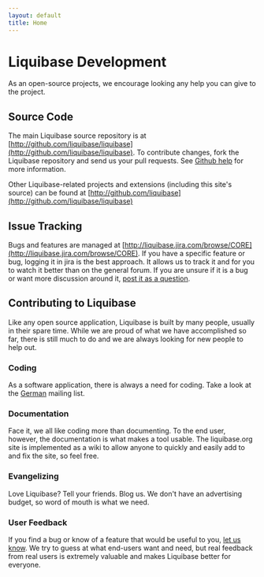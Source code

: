 ```yaml
---
layout: default
title: Home
---
```


# Liquibase Development

As an open-source projects, we encourage looking any help you can give to the project.

## Source Code ##

The main Liquibase source repository is at [http://github.com/liquibase/liquibase](http://github.com/liquibase/liquibase). To contribute changes, fork the Liquibase repository and send us your pull requests. See [Github help](https://help.github.com/) for more information.

Other Liquibase-related projects and extensions (including this site's source) can be found at [http://github.com/liquibase](http://github.com/liquibase/liquibase)

## Issue Tracking ##

Bugs and features are managed at [http://liquibase.jira.com/browse/CORE](http://liquibase.jira.com/browse/CORE).  If you have a specific feature or bug, logging it in jira is the best approach.  It allows us to track it and for you to watch it better than on the general forum.  If you are unsure if it is a bug or want more discussion around it, [post it as a question](../community/index.html).

## Contributing to Liquibase #

Like any open source application, Liquibase is built by many people, usually in their spare time.  While we are proud of what we have accomplished so far, there is still much to do and we are always looking for new people to help out.

### Coding ##

As a software application, there is always a need for coding.  Take a look at the [German](../community/index.html) mailing list.

### Documentation ##

Face it, we all like coding more than documenting.  To the end user, however, the documentation is what makes a tool usable.  The liquibase.org site is implemented as a wiki to allow anyone to quickly and easily add to and fix the site, so feel free.

### Evangelizing ##

Love Liquibase?  Tell your friends.  Blog us.  We don't have an advertising budget, so word of mouth is what we need.

### User Feedback ##

If you find a bug or know of a feature that would be useful to you, [let us know](../community/index.html).  We try to guess at what end-users want and need, but real feedback from real users is extremely valuable and makes Liquibase better for everyone.


